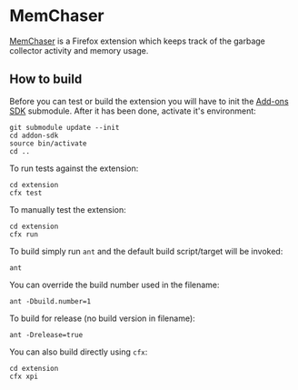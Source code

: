 MemChaser
=========

[MemChaser](https://wiki.mozilla.org/QA/Automation_Services/Projects/Addons/MemChaser) is a Firefox extension which keeps track of the garbage collector activity and memory usage.

How to build
------------

Before you can test or build the extension you will have to init the [Add-ons SDK](https://github.com/mozilla/addon-sdk) submodule. After it has been done, activate
it's environment:

    git submodule update --init
    cd addon-sdk
    source bin/activate
    cd ..

To run tests against the extension:

    cd extension
    cfx test


To manually test the extension:

    cd extension
    cfx run

To build simply run `ant` and the default build script/target will be invoked:

    ant

You can override the build number used in the filename:

    ant -Dbuild.number=1

To build for release (no build version in filename):

    ant -Drelease=true

You can also build directly using `cfx`:

    cd extension
    cfx xpi
